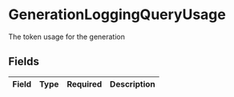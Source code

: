 # GenerationLoggingQueryUsage

The token usage for the generation


## Fields

| Field       | Type        | Required    | Description |
| ----------- | ----------- | ----------- | ----------- |